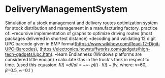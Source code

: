 # DeliveryManagementSystem
Simulation of a stock management and delivery routes optimization system for stock distribution and management in a manufacturing factory.
practice of: 
•recursive implementation of graphs to optimize driving routes (most packages delivered in shortest distance)
•decoding and validating 12 digit UPC barcode given in BMP format(https://www.wikihow.com/Read-12-Digit-UPC-Barcodes), (https://electronics.howstuffworks.com/gadgets/high-tech-gadgets/upc.htm).
•learn Endianness (Windows platforms are considered little endian)
•calculate Gas in the truck's tank in respect to time. (used this equasion: 𝑓̇(𝑡) =𝑑𝑓/𝑑𝑡 = −∝∙ 𝑝(𝑡) ∙ 𝑓(𝑡) − 𝛽v, where: v=60, 𝛽=0.5, ∝=0.1 )  


